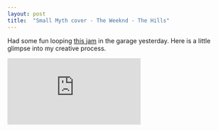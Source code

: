 ```yaml
---
layout: post
title:  "Small Myth cover - The Weeknd - The Hills"
---
```


Had some fun looping <a href="https://www.youtube.com/watch?v=I6yVGKtfZZE">this jam</a> in the garage yesterday. Here is a little glimpse into my creative process.

<iframe class="video" src="https://www.youtube.com/embed/50QxCk7Ox2s" frameborder="0" allowfullscreen></iframe>
